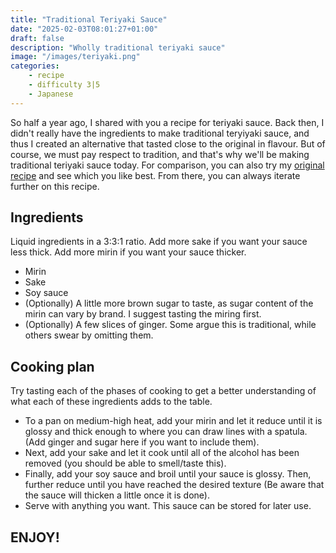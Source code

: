 ```yaml
---
title: "Traditional Teriyaki Sauce"
date: "2025-02-03T08:01:27+01:00"
draft: false
description: "Wholly traditional teriyaki sauce"
image: "/images/teriyaki.png"
categories: 
    - recipe
    - difficulty 3|5
    - Japanese
---
```


So half a year ago, I shared with you a recipe for teriyaki sauce. Back then, I didn't really have the ingredients to make traditional teryiyaki sauce, and thus I created an alternative that tasted close to the original in flavour. But of course, we must pay respect to tradition, and that's why we'll be making traditional teriyaki sauce today. For comparison, you can also try my [original recipe](https://paulstapel.com/recipes/teriyaki-sauce/) and see which you like best. From there, you can always iterate further on this recipe. 

## Ingredients
Liquid ingredients in a 3:3:1 ratio. Add more sake if you want your sauce less thick. Add more mirin if you want your sauce thicker.  
- Mirin 
- Sake
- Soy sauce 
- (Optionally) A little more brown sugar to taste, as sugar content of the mirin can vary by brand. I suggest tasting the miring first. 
- (Optionally) A few slices of ginger. Some argue this is traditional, while others swear by omitting them. 

## Cooking plan
Try tasting each of the phases of cooking to get a better understanding of what each of these ingredients adds to the table. 

- To a pan on medium-high heat, add your mirin and let it reduce until it is glossy and thick enough to where you can draw lines with a spatula. (Add ginger and sugar here if you want to include them). 
-  Next, add your sake and let it cook until all of the alcohol has been removed (you should be able to smell/taste this). 
- Finally, add your soy sauce and broil until your sauce is glossy. Then, further reduce until you have reached the desired texture (Be aware that the sauce will thicken a little once it is done). 
- Serve with anything you want. This sauce can be stored for later use. 

## ENJOY!


